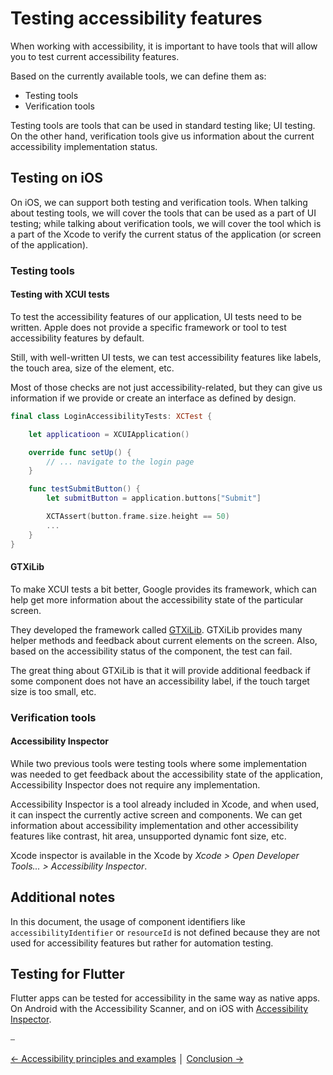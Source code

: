 # Testing accessibility features

When working with accessibility, it is important to have tools that will allow you to test current accessibility features.

Based on the currently available tools, we can define them as:

* Testing tools
* Verification tools

Testing tools are tools that can be used in standard testing like; UI testing. On the other hand, verification tools give us information about the current accessibility implementation status.

## Testing on iOS

On iOS, we can support both testing and verification tools. When talking about testing tools, we will cover the tools that can be used as a part of UI testing; while talking about verification tools, we will cover the tool which is a part of the Xcode to verify the current status of the application (or screen of the application).

### Testing tools

#### Testing with XCUI tests

To test the accessibility features of our application, UI tests need to be written. Apple does not provide a specific framework or tool to test accessibility features by default.

Still, with well-written UI tests, we can test accessibility features like labels, the touch area, size of the element, etc.

Most of those checks are not just accessibility-related, but they can give us information if we provide or create an interface as defined by design.

```swift
final class LoginAccessibilityTests: XCTest {

    let applicatioon = XCUIApplication()

    override func setUp() {
        // ... navigate to the login page
    }

    func testSubmitButton() {
        let submitButton = application.buttons["Submit"]

        XCTAssert(button.frame.size.height == 50)
        ...
    }
}
```

#### GTXiLib

To make XCUI tests a bit better, Google provides its framework, which can help get more information about the accessibility state of the particular screen.

They developed the framework called [GTXiLib](https://github.com/google/GTXiLib). GTXiLib provides many helper methods and feedback about current elements on the screen. Also, based on the accessibility status of the component, the test can fail.

The great thing about GTXiLib is that it will provide additional feedback if some component does not have an accessibility label, if the touch target size is too small, etc.

### Verification tools

#### Accessibility Inspector

While two previous tools were testing tools where some implementation was needed to get feedback about the accessibility state of the application, Accessibility Inspector does not require any implementation.

Accessibility Inspector is a tool already included in Xcode, and when used, it can inspect the currently active screen and components. We can get information about accessibility implementation and other accessibility features like contrast, hit area, unsupported dynamic font size, etc.

Xcode inspector is available in the Xcode by _Xcode > Open Developer Tools... > Accessibility Inspector_.

## Additional notes

In this document, the usage of component identifiers like `accessibilityIdentifier` or `resourceId` is not defined because they are not used for accessibility features but rather for automation testing.

## Testing for Flutter

Flutter apps can be tested for accessibility in the same way as native apps.
On Android with the Accessibility Scanner, and on iOS with [Accessibility Inspector](#accessibility-inspector).

⎯

[← Accessibility principles and examples](../guidelines/principles/accessibility_principles_and_examples.md "Accessibility principles and examples")
│
[Conclusion →](../general/conclusion.md "Conclusion")
